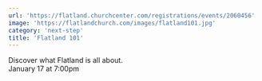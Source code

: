 ```yaml
---
url: 'https://flatland.churchcenter.com/registrations/events/2060456'
image: 'https://flatlandchurch.com/images/flatland101.jpg'
category: 'next-step'
title: 'Flatland 101'
---
```


Discover what Flatland is all about.<br>
January 17 at 7:00pm

